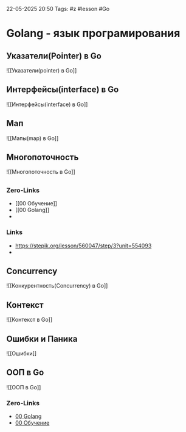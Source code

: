 22-05-2025 20:50
Tags: #z #lesson #Go 
# Golang - язык програмирования
## Указатели(Pointer) в Go

![[Указатели(pointer) в Go]]

## Интерфейсы(interface) в Go

![[Интерфейсы(interface) в Go]]

## Мап

![[Мапы(map) в Go]]

## Многопоточность

![[Многопоточность в Go]]


 ##
### Zero-Links
- [[00 Обучение]]
- [[00 Golang]]
- 


### Links
- https://stepik.org/lesson/560047/step/3?unit=554093
- 


## Concurrency

![[Конкурентность(Concurrency) в Go]]


## Контекст

![[Контекст в Go]]
## Ошибки и Паника

![[Ошибки]]



## ООП в Go

![[ООП в Go]]

### Zero-Links

- [00 Golang](app://obsidian.md/00%20Golang)
- [00 Обучение](app://obsidian.md/00%20%D0%9E%D0%B1%D1%83%D1%87%D0%B5%D0%BD%D0%B8%D0%B5)



